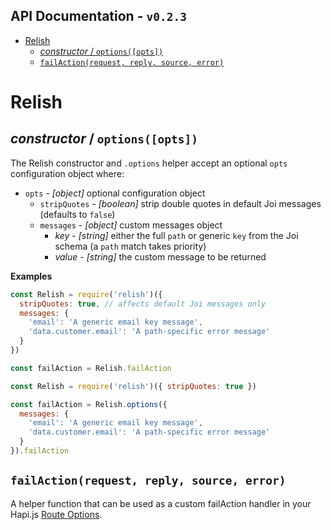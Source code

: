<!-- version -->
API Documentation - `v0.2.3`
---
<!-- versionstop -->

<!-- toc -->

- [Relish](#relish)
  - [_constructor_ / `options([opts])`](#_constructor_--optionsopts)
  - [`failAction(request, reply, source, error)`](#failactionrequest-reply-source-error)

<!-- tocstop -->

# Relish

## _constructor_ / `options([opts])`
The Relish constructor and `.options` helper accept an optional `opts` configuration object where:

- `opts` - _[object]_ optional configuration object
  - `stripQuotes` - _[boolean]_ strip double quotes in default Joi messages (defaults to `false`)
  - `messages` - _[object]_ custom messages object
    - _key_ - _[string]_ either the full `path` or generic `key` from the Joi schema (a `path` match takes priority)
    - _value_ - _[string]_ the custom message to be returned

**Examples**
```javascript
const Relish = require('relish')({
  stripQuotes: true, // affects default Joi messages only
  messages: {
    'email': 'A generic email key message',
    'data.customer.email': 'A path-specific error message'
  }
})

const failAction = Relish.failAction
```
```javascript
const Relish = require('relish')({ stripQuotes: true })

const failAction = Relish.options({
  messages: {
    'email': 'A generic email key message',
    'data.customer.email': 'A path-specific error message'
  }
}).failAction
```

## `failAction(request, reply, source, error)`
A helper function that can be used as a custom failAction handler in your Hapi.js [Route Options][hapi-route-options].

<!-- URLs -->
[hapi-route-options]:http://hapijs.com/api#route-options
